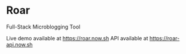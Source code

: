 # Roar
Full-Stack Microblogging Tool

Live demo available at https://roar.now.sh
API available at https://roar-api.now.sh
